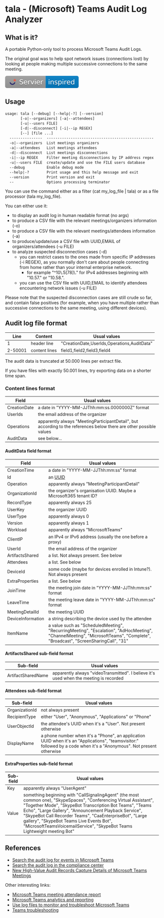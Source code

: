 # tala - (Microsoft) Teams Audit Log Analyzer

## What is it?
A portable Python-only tool to process Microsoft Teams Audit Logs.

The original goal was to help spot network issues (connections lost) by looking at people making multiple successive connections to the same meeting.

[![Servier Inspired](https://raw.githubusercontent.com/servierhub/.github/main/badges/inspired.svg)](https://github.com/ServierHub/)

## Usage
```
usage: tala [--debug] [--help|-?] [--version]
       [-o|--organizers] [-a|--attendees]
       [-u|--users FILE]
       [-d|--disconnect] [-i|--ip REGEX]
       [--] [file ...]
  ---------------  -------------------------------------------------
  -o|--organizers  List meetings organizers
  -a|--attendees   List meetings attendees
  -d|--disconnect  List meetings disconnections
  -i|--ip REGEX    Filter meeting disconnections by IP address regex
  -u|--users FILE  create/update and use the FILE users database
  --debug          Enable debug mode
  --help|-?        Print usage and this help message and exit
  --version        Print version and exit
  --               Options processing terminator
```
You can use the command either as a filter (cat my_log_file | tala) or as a file processor (tala my_log_file).

You can either use it:
* to display an audit log in human readable format (no args)
* to produce a CSV file with the relevant meetings/organizers information (-o)
* to produce a CSV file with the relevant meetings/attendees information (-a)
* to produce/update/use a CSV file with UUID,EMAIL of organizers/attendees (-u FILE)
* to analyze suspected disconnection cases (-d)
  * you can restrict cases to the ones made from specific IP addresses (-i REGEX), as you normally don't care about people connecting from home rather than your internal enterprise network.
    * for example "^10\\.5[78]\\." for IPv4 addresses beginning with "10.57." or "10.58.".
  * you can use the CSV file with UUID,EMAIL to identify attendees encountering network issues (-u FILE)

Please note that the suspected disconnection cases are still crude so far, and contain false positives (for example, when you have multiple rather than successive connections to the same meeting, using different devices).

## Audit log file format

| Line | Content | Usual values |
| --- | --- | --- |
| 1 | header line | "CreationDate,UserIds,Operations,AuditData" |
| 2-50001 | content lines | field1,field2,field3,field4 |

The audit data is truncated at 50.000 lines per extract file.

If you have files with exactly 50.001 lines, try exporting data on a shorter time span.

### Content lines format

| Field | Usual values |
| --- | --- |
| CreationDate | a date in "YYYY-MM-JJThh:mm:ss.0000000Z" format |
| UserIds | the email address of the organizer |
| Operations| apparently always "MeetingParticipantDetail", but according to the references below there are other possible values |
| AuditData | see below... |

#### AuditData field format

| Field | Usual values |
| --- | --- |
| CreationTime | a date in "YYYY-MM-JJThh:mm:ss" format |
| Id | an [UUID](https://en.wikipedia.org/wiki/Universally_unique_identifier) |
| Operation | apparently always "MeetingParticipantDetail" |
| OrganizationId | the organizer's organisation UUID. Maybe a Microsoft365 tenant ID? |
| RecordType | apparently always 25 |
| UserKey | the organizer UUID |
| UserType | apparently always 0 |
| Version | apparently always 1 |
| Workload | apparently always "MicrosoftTeams" |
| ClientIP | an IPv4 or IPv6 address (usually the one before a proxy) |
| UserId | the email address of the organizer |
| ArtifactsShared | a list. Not always present. See below |
| Attendees | a list. See below |
| DeviceId | some code (maybe for devices enrolled in Intune?). Not always present |
| ExtraProperties | a list. See below |
| JoinTime | the meeting join date in "YYYY-MM-JJThh:mm:ss" format |
| LeaveTime | the meeting leave date in "YYYY-MM-JJThh:mm:ss" format |
| MeetingDetailId | the meeting UUID |
| DeviceInformation | a string describing the device used by the attendee |
| ItemName | a value such as "ScheduledMeeting", "RecurringMeeting", "Escalation", "AdHocMeeting", "ChannelMeeting", "MicrosoftTeams", "Complete", "Broadcast", "ScreenSharingCall", "31" |

#### ArtifactsShared sub-field format

| Sub-field | Usual values |
| --- | --- |
| ArtifactSharedName | apparently always "videoTransmitted". I believe it's used when the meeting is recorded |

#### Attendees sub-field format

| Sub-field | Usual values |
| --- | --- |
| OrganizationId | not always present |
| RecipientType | either "User", "Anonymous", "Applications" or "Phone" |
| UserObjectId | the attendee's UUID when it's a "User". Not present otherwise |
| DisplayName | a phone number when it's a "Phone", an application UUID when it's an "Applications", "teamsvisitor:" followed by a code when it's a "Anonymous". Not present otherwise |

#### ExtraProperties sub-field format

| Sub-field | Usual values |
| --- | --- |
| Key | apparently always "UserAgent" |
| Value | something beginning with "CallSignalingAgent" (the most common one), "SkypeSpaces", "Conferencing Virtual Assistant", "Together Mode", "SkypeBot Transcription Bot Teams", "Teams Echo", "Large Gallery", "Announcement Playback Service", "SkypeBot Call Recorder Teams", "CaaEnterpriseBot", "Large gallery", "SkypeBot Teams Live Events Bot", "MicrosoftTeamsVoicemailService", "SkypeBot Teams Lightweight meeting Bot" |

## References
* [Search the audit log for events in Microsoft Teams](https://docs.microsoft.com/en-us/microsoftteams/audit-log-events#teams-activities)
* [Search the audit log in the compliance center](https://docs.microsoft.com/en-us/microsoft-365/compliance/search-the-audit-log-in-security-and-compliance?view=o365-worldwide#microsoft-teams-activities)
* [New High-Value Audit Records Capture Details of Microsoft Teams Meetings](https://office365itpros.com/2021/12/09/audit-events-teams-meetings/)

Other interesting links:
* [Microsoft Teams meeting attendance report](https://docs.microsoft.com/en-us/microsoftteams/teams-analytics-and-reports/meeting-attendance-report)
* [Microsoft Teams analytics and reporting](https://docs.microsoft.com/en-us/microsoftteams/teams-analytics-and-reports/teams-reporting-reference)
* [Use log files to monitor and troubleshoot Microsoft Teams](https://docs.microsoft.com/en-us/microsoftteams/log-files)
* [Teams troubleshooting](https://docs.microsoft.com/en-us/MicrosoftTeams/troubleshoot/teams-welcome)
